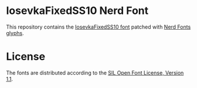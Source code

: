 # IosevkaFixedSS10 Nerd Font
This repository contains the [IosevkaFixedSS10 font](https://github.com/be5invis/Iosevka) patched with [Nerd Fonts glyphs](https://github.com/ryanoasis/nerd-fonts).

# License
The fonts are distributed according to the [SIL Open Font License, Version 1.1](LICENSE).
